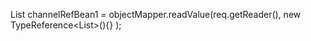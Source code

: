 List<ChannelRefBean> channelRefBean1 = objectMapper.readValue(req.getReader(), new TypeReference<List<ChannelRefBean>>(){} );
